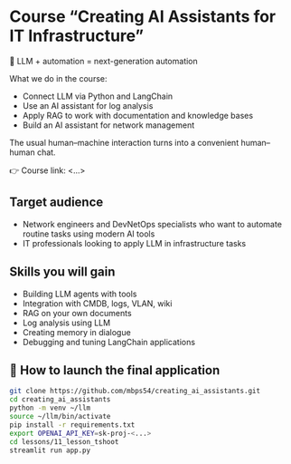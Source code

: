 # Course “Creating AI Assistants for IT Infrastructure”

🚀 LLM + automation = next-generation automation

What we do in the course:
- Connect LLM via Python and LangChain
- Use an AI assistant for log analysis
- Apply RAG to work with documentation and knowledge bases
- Build an AI assistant for network management

The usual human–machine interaction turns into a convenient human–human chat.

👉 Course link: <...>

## Target audience

- Network engineers and DevNetOps specialists who want to automate routine tasks using modern AI tools
- IT professionals looking to apply LLM in infrastructure tasks

## Skills you will gain

- Building LLM agents with tools
- Integration with CMDB, logs, VLAN, wiki
- RAG on your own documents
- Log analysis using LLM
- Creating memory in dialogue
- Debugging and tuning LangChain applications

## 🚀 How to launch the final application

```bash
git clone https://github.com/mbps54/creating_ai_assistants.git
cd creating_ai_assistants
python -m venv ~/llm
source ~/llm/bin/activate
pip install -r requirements.txt
export OPENAI_API_KEY=sk-proj-<...>
cd lessons/11_lesson_tshoot
streamlit run app.py
```
